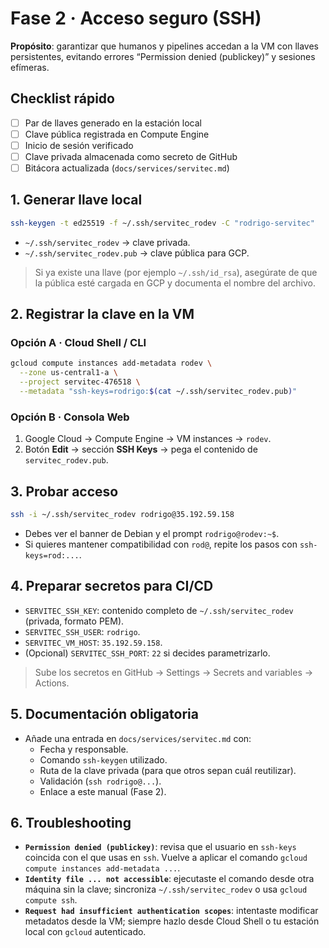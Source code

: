 # Fase 2 · Acceso seguro (SSH)

**Propósito**: garantizar que humanos y pipelines accedan a la VM con llaves persistentes, evitando errores “Permission denied (publickey)” y sesiones efímeras.

## Checklist rápido
- [ ] Par de llaves generado en la estación local
- [ ] Clave pública registrada en Compute Engine
- [ ] Inicio de sesión verificado
- [ ] Clave privada almacenada como secreto de GitHub
- [ ] Bitácora actualizada (`docs/services/servitec.md`)

## 1. Generar llave local
```bash
ssh-keygen -t ed25519 -f ~/.ssh/servitec_rodev -C "rodrigo-servitec"
```
- `~/.ssh/servitec_rodev` → clave privada.
- `~/.ssh/servitec_rodev.pub` → clave pública para GCP.

> Si ya existe una llave (por ejemplo `~/.ssh/id_rsa`), asegúrate de que la pública esté cargada en GCP y documenta el nombre del archivo.

## 2. Registrar la clave en la VM
### Opción A · Cloud Shell / CLI
```bash
gcloud compute instances add-metadata rodev \
  --zone us-central1-a \
  --project servitec-476518 \
  --metadata "ssh-keys=rodrigo:$(cat ~/.ssh/servitec_rodev.pub)"
```

### Opción B · Consola Web
1. Google Cloud → Compute Engine → VM instances → `rodev`.
2. Botón **Edit** → sección **SSH Keys** → pega el contenido de `servitec_rodev.pub`.

## 3. Probar acceso
```bash
ssh -i ~/.ssh/servitec_rodev rodrigo@35.192.59.158
```
- Debes ver el banner de Debian y el prompt `rodrigo@rodev:~$`.
- Si quieres mantener compatibilidad con `rod@`, repite los pasos con `ssh-keys=rod:...`.

## 4. Preparar secretos para CI/CD
- `SERVITEC_SSH_KEY`: contenido completo de `~/.ssh/servitec_rodev` (privada, formato PEM).
- `SERVITEC_SSH_USER`: `rodrigo`.
- `SERVITEC_VM_HOST`: `35.192.59.158`.
- (Opcional) `SERVITEC_SSH_PORT`: `22` si decides parametrizarlo.

> Sube los secretos en GitHub → Settings → Secrets and variables → Actions.

## 5. Documentación obligatoria
- Añade una entrada en `docs/services/servitec.md` con:
  - Fecha y responsable.
  - Comando `ssh-keygen` utilizado.
  - Ruta de la clave privada (para que otros sepan cuál reutilizar).
  - Validación (`ssh rodrigo@...`).
  - Enlace a este manual (Fase 2).

## 6. Troubleshooting
- **`Permission denied (publickey)`**: revisa que el usuario en `ssh-keys` coincida con el que usas en `ssh`. Vuelve a aplicar el comando `gcloud compute instances add-metadata ...`.
- **`Identity file ... not accessible`**: ejecutaste el comando desde otra máquina sin la clave; sincroniza `~/.ssh/servitec_rodev` o usa `gcloud compute ssh`.
- **`Request had insufficient authentication scopes`**: intentaste modificar metadatos desde la VM; siempre hazlo desde Cloud Shell o tu estación local con `gcloud` autenticado.

